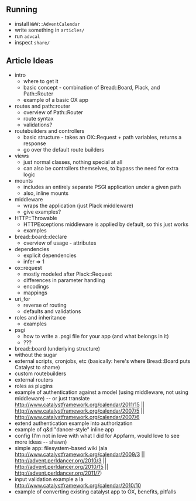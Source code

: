 ## Running

* install `WWW::AdventCalendar`
* write something in `articles/`
* run `advcal`
* inspect `share/`

## Article Ideas

* intro
  * where to get it
  * basic concept - combination of Bread::Board, Plack, and Path::Router
  * example of a basic OX app
* routes and path::router
  * overview of Path::Router
  * route syntax
  * validations?
* routebuilders and controllers
  * basic structure - takes an OX::Request + path variables, returns a response
  * go over the default route builders
* views
  * just normal classes, nothing special at all
  * can also be controllers themselves, to bypass the need for extra logic
* mounts
  * includes an entirely separate PSGI application under a given path
  * also, inline mounts
* middleware
  * wraps the application (just Plack middleware)
  * give examples?
* HTTP::Throwable
  * HTTPExceptions middleware is applied by default, so this just works
  * examples
* bread::board::declare
  * overview of usage - attributes
* dependencies
  * explicit dependencies
  * infer => 1
* ox::request
  * mostly modeled after Plack::Request
  * differences in parameter handling
  * encodings
  * mappings
* uri_for
  * reverse of routing
  * defaults and validations
* roles and inheritance
  * examples
* psgi
  * how to write a .psgi file for your app (and what belongs in it)
  * ???
* bread::board (underlying structure)
* without the sugar
* external scripts, cronjobs, etc (basically: here's where Bread::Board puts Catalyst to shame)
* custom routebuilders
* external routers
* roles as plugins
* example of authentication against a model (using middleware, not using middleware) -- or just translate http://www.catalystframework.org/calendar/2011/15 || http://www.catalystframework.org/calendar/2007/5 || http://www.catalystframework.org/calendar/2007/6
* extend authentication example into authorization
* example of q&d "dancer-style" inline app
* config (I'm not in love with what I did for Appfarm, would love to see more ideas -- shawn)
* simple app: filesystem-based wiki (ala http://www.catalystframework.org/calendar/2009/3 || http://advent.perldancer.org/2010/3 || http://advent.perldancer.org/2010/15 || http://advent.perldancer.org/2011/7)
* input validation example a la http://www.catalystframework.org/calendar/2010/10
* example of converting existing catalyst app to OX, benefits, pitfalls
